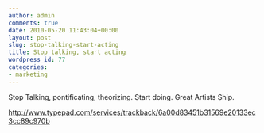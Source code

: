 ```yaml
---
author: admin
comments: true
date: 2010-05-20 11:43:04+00:00
layout: post
slug: stop-talking-start-acting
title: Stop talking, start acting
wordpress_id: 77
categories:
- marketing
---
```


Stop Talking, pontificating, theorizing. Start doing. Great Artists Ship.

http://www.typepad.com/services/trackback/6a00d83451b31569e20133ec3cc89c970b
